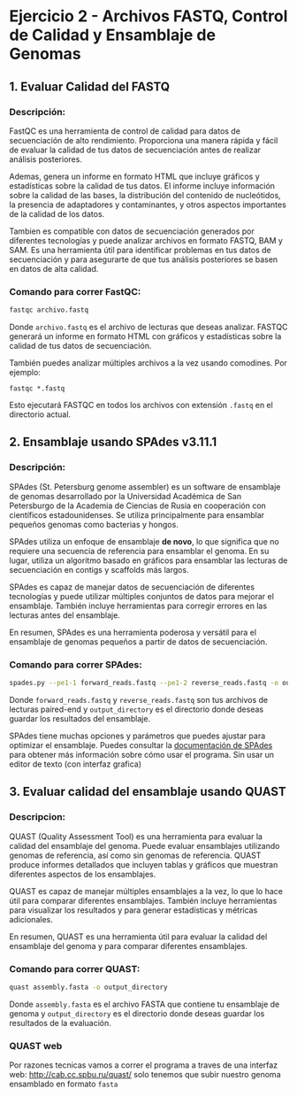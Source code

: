 # Ejercicio 2 - Archivos FASTQ, Control de Calidad y Ensamblaje de Genomas
## 1. Evaluar Calidad del FASTQ
### Descripción: 
FastQC es una herramienta de control de calidad para datos de secuenciación de alto rendimiento. Proporciona una manera rápida y fácil de evaluar la calidad de tus datos de secuenciación antes de realizar análisis posteriores.

Ademas, genera un informe en formato HTML que incluye gráficos y estadísticas sobre la calidad de tus datos. El informe incluye información sobre la calidad de las bases, la distribución del contenido de nucleótidos, la presencia de adaptadores y contaminantes, y otros aspectos importantes de la calidad de los datos.

Tambien es compatible con datos de secuenciación generados por diferentes tecnologías y puede analizar archivos en formato FASTQ, BAM y SAM. Es una herramienta útil para identificar problemas en tus datos de secuenciación y para asegurarte de que tus análisis posteriores se basen en datos de alta calidad.

### Comando para correr **FastQC**:
```bash 
fastqc archivo.fastq
```

Donde `archivo.fastq` es el archivo de lecturas que deseas analizar. FASTQC generará un informe en formato HTML con gráficos y estadísticas sobre la calidad de tus datos de secuenciación.

También puedes analizar múltiples archivos a la vez usando comodines. Por ejemplo:

```
fastqc *.fastq
```
Esto ejecutará FASTQC en todos los archivos con extensión `.fastq` en el directorio actual.


## 2. Ensamblaje usando SPAdes v3.11.1
### Descripción:
SPAdes (St. Petersburg genome assembler) es un software de ensamblaje de genomas desarrollado por la Universidad Académica de San Petersburgo de la Academia de Ciencias de Rusia en cooperación con científicos estadounidenses. Se utiliza principalmente para ensamblar pequeños genomas como bacterias y hongos.

SPAdes utiliza un enfoque de ensamblaje **de novo**, lo que significa que no requiere una secuencia de referencia para ensamblar el genoma. En su lugar, utiliza un algoritmo basado en gráficos para ensamblar las lecturas de secuenciación en contigs y scaffolds más largos.

SPAdes es capaz de manejar datos de secuenciación de diferentes tecnologías y puede utilizar múltiples conjuntos de datos para mejorar el ensamblaje. También incluye herramientas para corregir errores en las lecturas antes del ensamblaje.

En resumen, SPAdes es una herramienta poderosa y versátil para el ensamblaje de genomas pequeños a partir de datos de secuenciación.

### Comando para correr SPAdes:
```bash
spades.py --pe1-1 forward_reads.fastq --pe1-2 reverse_reads.fastq -o output_directory
```

Donde `forward_reads.fastq` y `reverse_reads.fastq` son tus archivos de lecturas paired-end y `output_directory` es el directorio donde deseas guardar los resultados del ensamblaje.

SPAdes tiene muchas opciones y parámetros que puedes ajustar para optimizar el ensamblaje. Puedes consultar la [documentación de SPAdes](https://github.com/ablab/spades) para obtener más información sobre cómo usar el programa. 
Sin usar un editor de texto (con interfaz grafica) 

## 3. Evaluar calidad del ensamblaje usando QUAST
### Descripcion:
QUAST (Quality Assessment Tool) es una herramienta para evaluar la calidad del ensamblaje del genoma. Puede evaluar ensamblajes utilizando genomas de referencia, así como sin genomas de referencia. QUAST produce informes detallados que incluyen tablas y gráficos que muestran diferentes aspectos de los ensamblajes.

QUAST es capaz de manejar múltiples ensamblajes a la vez, lo que lo hace útil para comparar diferentes ensamblajes. También incluye herramientas para visualizar los resultados y para generar estadísticas y métricas adicionales.

En resumen, QUAST es una herramienta útil para evaluar la calidad del ensamblaje del genoma y para comparar diferentes ensamblajes.

### Comando para correr QUAST:
```bash
quast assembly.fasta -o output_directory
```
Donde `assembly.fasta` es el archivo FASTA que contiene tu ensamblaje de genoma y `output_directory` es el directorio donde deseas guardar los resultados de la evaluación.

### QUAST web
Por razones tecnicas vamos a correr el programa a traves de una interfaz web: http://cab.cc.spbu.ru/quast/ solo tenemos que subir nuestro genoma ensamblado en formato `fasta`
